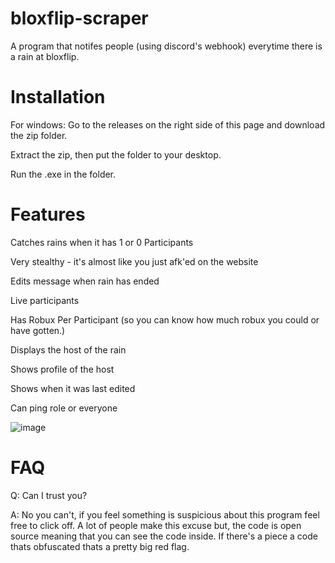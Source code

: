 # bloxflip-scraper


A program that notifes people (using discord's webhook) everytime there is a rain at bloxflip.

# Installation
For windows: Go to the releases on the right side of this page and download the zip folder. 

Extract the zip, then put the folder to your desktop. 

Run the .exe in the folder.

# Features
Catches rains when it has 1 or 0 Participants

Very stealthy - it's almost like you just afk'ed on the website

Edits message when rain has ended

Live participants

Has Robux Per Participant (so you can know how much robux you could or have gotten.)

Displays the host of the rain

Shows profile of the host

Shows when it was last edited

Can ping role or everyone

![image](https://github.com/52-12/bloxflip-scraper/assets/99885370/055a46b2-397d-48b0-b60a-7231e9636291)



# FAQ
Q: Can I trust you?

A: No you can't, if you feel something is suspicious about this program feel free to click off. A lot of people make this excuse but, the code is open source meaning that you can see the code inside.
If there's a piece a code thats obfuscated thats a pretty big red flag.

